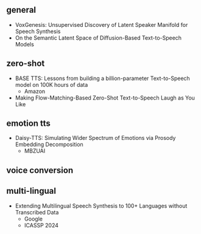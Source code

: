 ## general
- VoxGenesis: Unsupervised Discovery of Latent Speaker Manifold for Speech Synthesis
- On the Semantic Latent Space of Diffusion-Based Text-to-Speech Models
## zero-shot
- BASE TTS: Lessons from building a billion-parameter Text-to-Speech model on 100K hours of data
  - Amazon
- Making Flow-Matching-Based Zero-Shot Text-to-Speech Laugh as You Like
## emotion tts
- Daisy-TTS: Simulating Wider Spectrum of Emotions via Prosody Embedding Decomposition
  - MBZUAI
## voice conversion

## multi-lingual
- Extending Multilingual Speech Synthesis to 100+ Languages without Transcribed Data
  - Google
  - ICASSP 2024

